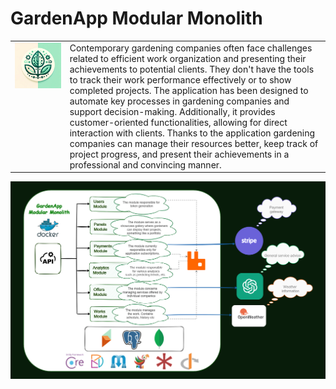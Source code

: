 # GardenApp Modular Monolith

<table>
  <tr>
    <td valign="top"><img src="docs/gardenapp_logo.png"/></td>
    <td valign="top">
    Contemporary gardening companies often face challenges related to efficient work organization and presenting their achievements to potential clients. They don't have the tools to track their work performance effectively or to show completed projects.
    The application has been designed to automate key processes in gardening companies and support decision-making. Additionally, it provides customer-oriented functionalities, allowing for direct interaction with clients.
    Thanks to the application gardening companies can manage their resources better, keep track of project progress, and present their achievements in a professional and convincing manner.
  </tr>
</table> 

![](docs/gardenapp_architecture.png)

